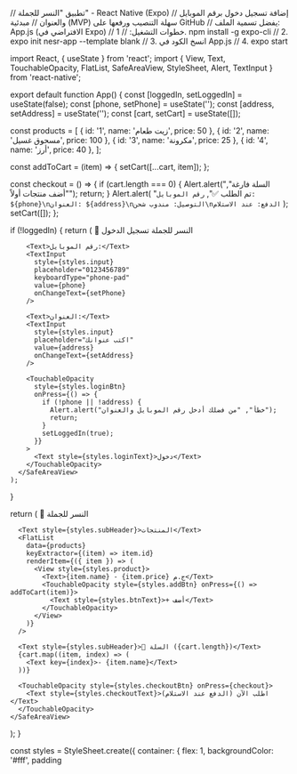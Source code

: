// تطبيق "النسر للجملة" - React Native (Expo)
// إضافة تسجيل دخول برقم الموبايل والعنوان
// مبدئية (MVP) سهلة التنصيب ورفعها على GitHub
// يفضل تسمية الملف: App.js (الافتراضي في Expo)
// خطوات التشغيل:
// 1. npm install -g expo-cli
// 2. expo init nesr-app --template blank
// 3. انسخ الكود في App.js
// 4. expo start

import React, { useState } from 'react';
import { View, Text, TouchableOpacity, FlatList, SafeAreaView, StyleSheet, Alert, TextInput } from 'react-native';

export default function App() {
  const [loggedIn, setLoggedIn] = useState(false);
  const [phone, setPhone] = useState('');
  const [address, setAddress] = useState('');
  const [cart, setCart] = useState([]);

  const products = [
    { id: '1', name: 'زيت طعام', price: 50 },
    { id: '2', name: 'مسحوق غسيل', price: 100 },
    { id: '3', name: 'مكرونة', price: 25 },
    { id: '4', name: 'أرز', price: 40 },
  ];

  const addToCart = (item) => {
    setCart([...cart, item]);
  };

  const checkout = () => {
    if (cart.length === 0) {
      Alert.alert("السلة فارغة", "أضف منتجات أولاً");
      return;
    }
    Alert.alert(
      "تم الطلب ✅",
      `رقم الموبايل: ${phone}\nالعنوان: ${address}\nالتوصيل: مندوب شحن\nالدفع: عند الاستلام`
    );
    setCart([]);
  };

  if (!loggedIn) {
    return (
      <SafeAreaView style={styles.container}>
        <Text style={styles.header}>🦅 النسر للجملة</Text>
        <Text style={styles.subHeader}>تسجيل الدخول</Text>

        <Text>رقم الموبايل:</Text>
        <TextInput
          style={styles.input}
          placeholder="0123456789"
          keyboardType="phone-pad"
          value={phone}
          onChangeText={setPhone}
        />

        <Text>العنوان:</Text>
        <TextInput
          style={styles.input}
          placeholder="اكتب عنوانك"
          value={address}
          onChangeText={setAddress}
        />

        <TouchableOpacity
          style={styles.loginBtn}
          onPress={() => {
            if (!phone || !address) {
              Alert.alert("خطأ", "من فضلك أدخل رقم الموبايل والعنوان");
              return;
            }
            setLoggedIn(true);
          }}
        >
          <Text style={styles.loginText}>دخول</Text>
        </TouchableOpacity>
      </SafeAreaView>
    );
  }

  return (
    <SafeAreaView style={styles.container}>
      <Text style={styles.header}>🦅 النسر للجملة</Text>

      <Text style={styles.subHeader}>المنتجات</Text>
      <FlatList
        data={products}
        keyExtractor={(item) => item.id}
        renderItem={({ item }) => (
          <View style={styles.product}>
            <Text>{item.name} - {item.price} ج.م</Text>
            <TouchableOpacity style={styles.addBtn} onPress={() => addToCart(item)}>
              <Text style={styles.btnText}>+ أضف</Text>
            </TouchableOpacity>
          </View>
        )}
      />

      <Text style={styles.subHeader}>🛒 السلة ({cart.length})</Text>
      {cart.map((item, index) => (
        <Text key={index}>- {item.name}</Text>
      ))}

      <TouchableOpacity style={styles.checkoutBtn} onPress={checkout}>
        <Text style={styles.checkoutText}>اطلب الآن (الدفع عند الاستلام)</Text>
      </TouchableOpacity>
    </SafeAreaView>
  );
}

const styles = StyleSheet.create({
  container: { flex: 1, backgroundColor: '#fff', padding
